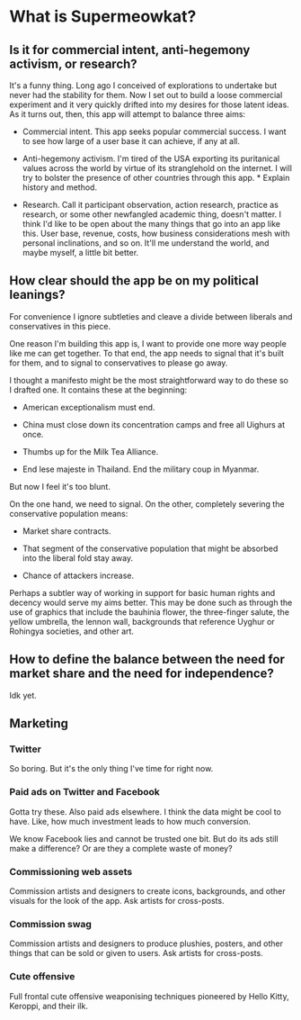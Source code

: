 # What is Supermeowkat?

## Is it for commercial intent, anti-hegemony activism, or research?

It's a funny thing. Long ago I conceived of explorations to undertake but never had the stability for them. Now I set out to build a loose commercial experiment and it very quickly drifted into my desires for those latent ideas. As it turns out, then, this app will attempt to balance three aims:

- Commercial intent. This app seeks popular commercial success. I want to see how large of a user base it can achieve, if any at all.

- Anti-hegemony activism. I'm tired of the USA exporting its puritanical values across the world by virtue of its stranglehold on the internet. I will try to bolster the presence of other countries through this app. \* Explain history and method.

- Research. Call it participant observation, action research, practice as research, or some other newfangled academic thing, doesn't matter. I think I'd like to be open about the many things that go into an app like this. User base, revenue, costs, how business considerations mesh with personal inclinations, and so on. It'll me understand the world, and maybe myself, a little bit better.

## How clear should the app be on my political leanings?

For convenience I ignore subtleties and cleave a divide between liberals and conservatives in this piece.

One reason I'm building this app is, I want to provide one more way people like me can get together. To that end, the app needs to signal that it's built for them, and to signal to conservatives to please go away.

I thought a manifesto might be the most straightforward way to do these so I drafted one. It contains these at the beginning:

- American exceptionalism must end.

- China must close down its concentration camps and free all Uighurs at once.

- Thumbs up for the Milk Tea Alliance.

- End lese majeste in Thailand. End the military coup in Myanmar.

But now I feel it's too blunt.

On the one hand, we need to signal. On the other, completely severing the conservative population means:

- Market share contracts.

- That segment of the conservative population that might be absorbed into the liberal fold stay away.

- Chance of attackers increase.

Perhaps a subtler way of working in support for basic human rights and decency would serve my aims better. This may be done such as through the use of graphics that include the bauhinia flower, the three-finger salute, the yellow umbrella, the lennon wall, backgrounds that reference Uyghur or Rohingya societies, and other art.

## How to define the balance between the need for market share and the need for independence?

Idk yet.

## Marketing

### Twitter

So boring. But it's the only thing I've time for right now.

### Paid ads on Twitter and Facebook

Gotta try these. Also paid ads elsewhere. I think the data might be cool to have. Like, how much investment leads to how much conversion.

We know Facebook lies and cannot be trusted one bit. But do its ads still make a difference? Or are they a complete waste of money?

### Commissioning web assets

Commission artists and designers to create icons, backgrounds, and other visuals for the look of the app. Ask artists for cross-posts.

### Commission swag

Commission artists and designers to produce plushies, posters, and other things that can be sold or given to users. Ask artists for cross-posts.

### Cute offensive

Full frontal cute offensive weaponising techniques pioneered by Hello Kitty, Keroppi, and their ilk.
